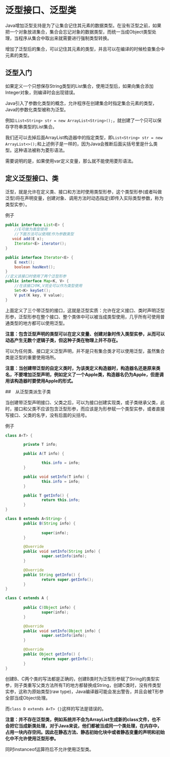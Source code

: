 # 泛型接口、泛型类

Java增加泛型支持是为了让集合记住其元素的数据类型。在没有泛型之前，如果把一个对象放进集合，集合会忘记对象的数据类型，而统一当成Object类型处理，当程序从集合中取出来就需要进行强制类型转换。

增加了泛型后的集合，可以记住其元素的类型，并且可以在编译的时候检查集合中元素的类型。



## 泛型入门



如果定义一个只想保存String类型的List集合，使用泛型后，如果向集合添加Integer对象，则编译时会出现错误。

Java引入了参数化类型的概念，允许程序在创建集合时指定集合元素的类型，Java的参数化类型被称为泛型。

例如:`List<String> str = new ArrayList<String>();`，就创建了一个只可以保存字符串类型的List集合。

我们还可以去掉后面ArrayList构造器中的指定类型，即`List<String> str = new ArrayList<>();`和上述例子是一样的，因为Java会推断后面尖括号里是什么类型。这种语法被称为菱形语法。

需要说明的是，如果使用var定义变量，那么就不能使用菱形语法。



## 定义泛型接口、类

泛型，就是允许在定义类、接口和方法时使用类型形参，这个类型形参(或者叫做泛型)将在声明变量，创建对象、调用方法时动态指定(即传入实际类型参数，称为类型实参）。

例子

````java
public interface List<E> {
    //E可做为类型使用
    //下面方法可以使用E作为参数类型
   void add(E x);
    Iterator<E> iterator();
}

public interface Iterator<E> {
    E next();
    boolean hasNext();
}
//定义该接口时使用了两个泛型形参
public interface Map<K, V> {
    //在该接口中K,V完全可以作为类型使用
    Set<K> keySet();
    V put(K key, V value);
}
````

上面定义了三个带泛型的接口，这就是泛型实质：允许在定义接口、类时声明泛型形参，泛型形参在整个接口、整个类体中可以被当成类型使用，几乎所有可使用普通类型的地方都可以使用泛型。

**注意：包含泛型声明的类型可以在定义变量、创建对象时传入类型实参，从而可以动态产生无数个逻辑子类，但这种子类在物理上并不存在。**



可以为任何类、接口定义泛型声明，并不是只有集合类才可以使用泛型，虽然集合类是泛型的重要使用场所。

**注意：当创建带泛型的自定义类时，为该类定义构造器时，构造器名还是原来类名，不要增加泛型声明，例如定义了一个Apple<T>类，构造器名仍为Apple，但是调用该构造器时要使用Apple<T>的形式。**



##　从泛型类派生子类

当创建带泛型声明接口、父类之后，可以为接口创建实现类，或子类继承父类，此时，接口和父类不应该包含泛型形参，而应该是为形参赋一个类型实参，或者直接写接口、父类的名字，没有后面的尖括号。

例子

````java
class A<T> {

        private T info;

        public A(T info) {

                this.info = info;
        }

        public void setInfo(T info) {
                this.info = info;
        }

        public T getInfo() {
                return this.info;
        }
}

class B extends A<String> {
        public B(String info) {
                
                super(info);
        }

        @Override
        public void setInfo(String info) {
                super.setInfo(info);
        }

        @Override
        public String getInfo() {
                return super.getInfo();
        }
}

class C extends A {
        
        public C(Object info) {
                super(info);
        }

        @Override
        public void setInfo(Object info) {
                super.setInfo(info);
        }

        @Override
        public Object getInfo() {
                return super.getInfo();
        }
}
````

创建B、C两个类的写法都是正确的，创建B类时为泛型形参赋了String的类型实参，则子类重写父类方法所有T的地方都替换成String，创建C类时，没有传类型实参，这称为原始类型(raw type)，Java编译器可能会发出警告，并且会被T形参全部当成Object处理。

而`class D extends A<T> {}`这样的写法是错误的。





**注意：并不存在泛型类，例如系统并不会为ArrayList<String>生成新的class文件，也不会把它当成新类处理，对于Java来说，他们都被当成同一个类处理，在内存中，占用一块内存空间。因此在静态方法、静态初始化块中或者静态变量的声明和初始化中不允许使用泛型形参。**

同时instanceof运算符后不允许使用泛型类。


